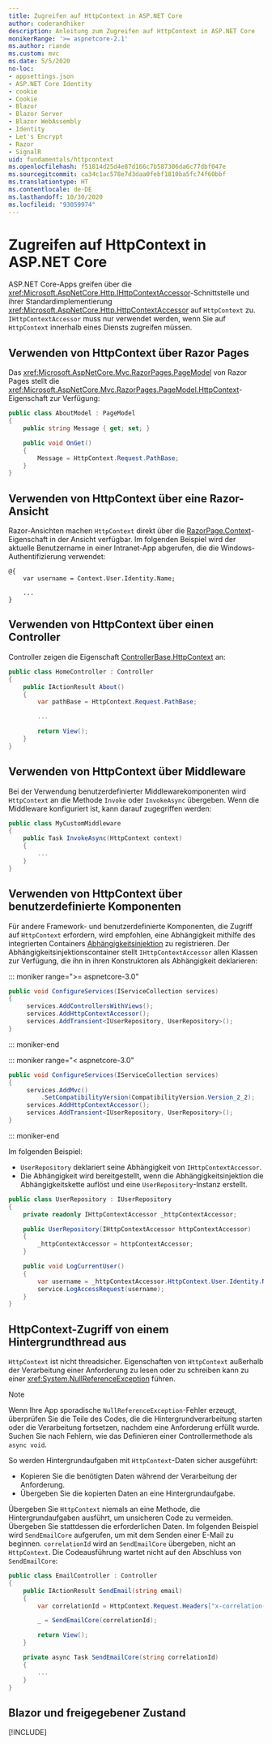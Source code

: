 ```yaml
---
title: Zugreifen auf HttpContext in ASP.NET Core
author: coderandhiker
description: Anleitung zum Zugreifen auf HttpContext in ASP.NET Core
monikerRange: '>= aspnetcore-2.1'
ms.author: riande
ms.custom: mvc
ms.date: 5/5/2020
no-loc:
- appsettings.json
- ASP.NET Core Identity
- cookie
- Cookie
- Blazor
- Blazor Server
- Blazor WebAssembly
- Identity
- Let's Encrypt
- Razor
- SignalR
uid: fundamentals/httpcontext
ms.openlocfilehash: f51814d25d4e87d166c7b587306da6c77dbf047e
ms.sourcegitcommit: ca34c1ac578e7d3daa0febf1810ba5fc74f60bbf
ms.translationtype: HT
ms.contentlocale: de-DE
ms.lasthandoff: 10/30/2020
ms.locfileid: "93059974"
---
```

# <a name="access-httpcontext-in-aspnet-core"></a>Zugreifen auf HttpContext in ASP.NET Core

ASP.NET Core-Apps greifen über die <xref:Microsoft.AspNetCore.Http.IHttpContextAccessor>-Schnittstelle und ihrer Standardimplementierung <xref:Microsoft.AspNetCore.Http.HttpContextAccessor> auf `HttpContext` zu. `IHttpContextAccessor` muss nur verwendet werden, wenn Sie auf `HttpContext` innerhalb eines Diensts zugreifen müssen.

## <a name="use-httpcontext-from-no-locrazor-pages"></a>Verwenden von HttpContext über Razor Pages

Das <xref:Microsoft.AspNetCore.Mvc.RazorPages.PageModel> von Razor Pages stellt die <xref:Microsoft.AspNetCore.Mvc.RazorPages.PageModel.HttpContext>-Eigenschaft zur Verfügung:

```csharp
public class AboutModel : PageModel
{
    public string Message { get; set; }

    public void OnGet()
    {
        Message = HttpContext.Request.PathBase;
    }
}
```

## <a name="use-httpcontext-from-a-no-locrazor-view"></a>Verwenden von HttpContext über eine Razor-Ansicht

Razor-Ansichten machen `HttpContext` direkt über die [RazorPage.Context](xref:Microsoft.AspNetCore.Mvc.Razor.RazorPage.Context)-Eigenschaft in der Ansicht verfügbar. Im folgenden Beispiel wird der aktuelle Benutzername in einer Intranet-App abgerufen, die die Windows-Authentifizierung verwendet:

```cshtml
@{
    var username = Context.User.Identity.Name;
    
    ...
}
```

## <a name="use-httpcontext-from-a-controller"></a>Verwenden von HttpContext über einen Controller

Controller zeigen die Eigenschaft [ControllerBase.HttpContext](xref:Microsoft.AspNetCore.Mvc.ControllerBase.HttpContext) an:

```csharp
public class HomeController : Controller
{
    public IActionResult About()
    {
        var pathBase = HttpContext.Request.PathBase;

        ...

        return View();
    }
}
```

## <a name="use-httpcontext-from-middleware"></a>Verwenden von HttpContext über Middleware

Bei der Verwendung benutzerdefinierter Middlewarekomponenten wird `HttpContext` an die Methode `Invoke` oder `InvokeAsync` übergeben. Wenn die Middleware konfiguriert ist, kann darauf zugegriffen werden:

```csharp
public class MyCustomMiddleware
{
    public Task InvokeAsync(HttpContext context)
    {
        ...
    }
}
```

## <a name="use-httpcontext-from-custom-components"></a>Verwenden von HttpContext über benutzerdefinierte Komponenten

Für andere Framework- und benutzerdefinierte Komponenten, die Zugriff auf `HttpContext` erfordern, wird empfohlen, eine Abhängigkeit mithilfe des integrierten Containers [Abhängigkeitsinjektion](xref:fundamentals/dependency-injection) zu registrieren. Der Abhängigkeitsinjektionscontainer stellt `IHttpContextAccessor` allen Klassen zur Verfügung, die ihn in ihren Konstruktoren als Abhängigkeit deklarieren:

::: moniker range=">= aspnetcore-3.0"

```csharp
public void ConfigureServices(IServiceCollection services)
{
     services.AddControllersWithViews();
     services.AddHttpContextAccessor();
     services.AddTransient<IUserRepository, UserRepository>();
}
```

::: moniker-end

::: moniker range="< aspnetcore-3.0"

```csharp
public void ConfigureServices(IServiceCollection services)
{
     services.AddMvc()
         .SetCompatibilityVersion(CompatibilityVersion.Version_2_2);
     services.AddHttpContextAccessor();
     services.AddTransient<IUserRepository, UserRepository>();
}
```

::: moniker-end

Im folgenden Beispiel:

* `UserRepository` deklariert seine Abhängigkeit von `IHttpContextAccessor`.
* Die Abhängigkeit wird bereitgestellt, wenn die Abhängigkeitsinjektion die Abhängigkeitskette auflöst und eine `UserRepository`-Instanz erstellt.

```csharp
public class UserRepository : IUserRepository
{
    private readonly IHttpContextAccessor _httpContextAccessor;

    public UserRepository(IHttpContextAccessor httpContextAccessor)
    {
        _httpContextAccessor = httpContextAccessor;
    }

    public void LogCurrentUser()
    {
        var username = _httpContextAccessor.HttpContext.User.Identity.Name;
        service.LogAccessRequest(username);
    }
}
```

## <a name="httpcontext-access-from-a-background-thread"></a>HttpContext-Zugriff von einem Hintergrundthread aus

`HttpContext` ist nicht threadsicher. Eigenschaften von `HttpContext` außerhalb der Verarbeitung einer Anforderung zu lesen oder zu schreiben kann zu einer <xref:System.NullReferenceException> führen.

> [!NOTE]
> Wenn Ihre App sporadische `NullReferenceException`-Fehler erzeugt, überprüfen Sie die Teile des Codes, die die Hintergrundverarbeitung starten oder die Verarbeitung fortsetzen, nachdem eine Anforderung erfüllt wurde. Suchen Sie nach Fehlern, wie das Definieren einer Controllermethode als `async void`.

So werden Hintergrundaufgaben mit `HttpContext`-Daten sicher ausgeführt:

* Kopieren Sie die benötigten Daten während der Verarbeitung der Anforderung.
* Übergeben Sie die kopierten Daten an eine Hintergrundaufgabe.

Übergeben Sie `HttpContext` niemals an eine Methode, die Hintergrundaufgaben ausführt, um unsicheren Code zu vermeiden. Übergeben Sie stattdessen die erforderlichen Daten. Im folgenden Beispiel wird `SendEmailCore` aufgerufen, um mit dem Senden einer E-Mail zu beginnen. `correlationId` wird an `SendEmailCore` übergeben, nicht an `HttpContext`. Die Codeausführung wartet nicht auf den Abschluss von `SendEmailCore`:

```csharp
public class EmailController : Controller
{
    public IActionResult SendEmail(string email)
    {
        var correlationId = HttpContext.Request.Headers["x-correlation-id"].ToString();

        _ = SendEmailCore(correlationId);

        return View();
    }

    private async Task SendEmailCore(string correlationId)
    {
        ...
    }
}
```

## <a name="no-locblazor-and-shared-state"></a>Blazor und freigegebener Zustand

[!INCLUDE[](~/includes/blazor-security/blazor-shared-state.md)]
